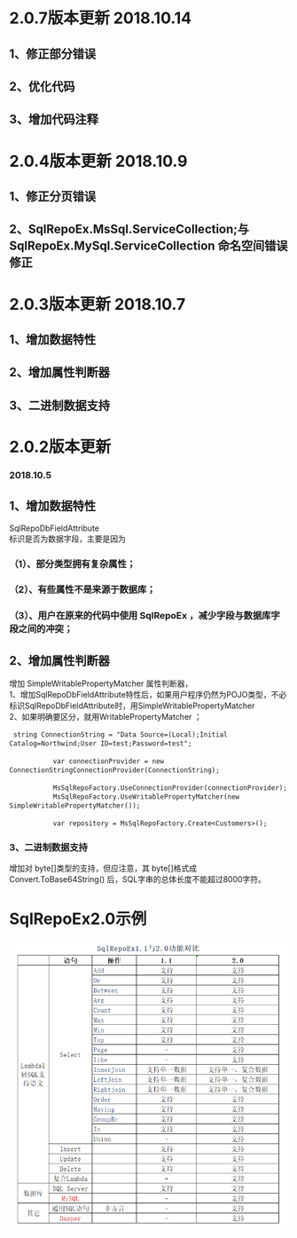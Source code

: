  

# 2.0.7版本更新 2018.10.14

## 1、修正部分错误
## 2、优化代码
## 3、增加代码注释

# 2.0.4版本更新 2018.10.9

## 1、修正分页错误
## 2、SqlRepoEx.MsSql.ServiceCollection;与SqlRepoEx.MySql.ServiceCollection 命名空间错误修正

# 2.0.3版本更新 2018.10.7

## 1、增加数据特性
## 2、增加属性判断器
## 3、二进制数据支持


 
 # 2.0.2版本更新
### 2018.10.5
## 1、增加数据特性 
SqlRepoDbFieldAttribute<br/>
标识是否为数据字段，主要是因为<br/>
### （1）、部分类型拥有复杂属性；<br/>
### （2）、有些属性不是来源于数据库；<br/>
### （3）、用户在原来的代码中使用 SqlRepoEx ，减少字段与数据库字段之间的冲突；<br/>
## 2、增加属性判断器
 增加 SimpleWritablePropertyMatcher 属性判断器，<br/>
  1、增加SqlRepoDbFieldAttribute特性后，如果用户程序仍然为POJO类型，不必标识SqlRepoDbFieldAttribute时，用SimpleWritablePropertyMatcher<br/>
  2、如果明确要区分，就用WritablePropertyMatcher ；<br/>
 ~~~
  string ConnectionString = "Data Source=(Local);Initial Catalog=Northwind;User ID=test;Password=test";

            var connectionProvider = new ConnectionStringConnectionProvider(ConnectionString);

            MsSqlRepoFactory.UseConnectionProvider(connectionProvider);
            MsSqlRepoFactory.UseWritablePropertyMatcher(new SimpleWritablePropertyMatcher());

            var repository = MsSqlRepoFactory.Create<Customers>();
~~~
### 3、二进制数据支持
  增加对 byte[]类型的支持，但应注意，其 byte[]格式成 Convert.ToBase64String() 后，SQL字串的总体长度不能超过8000字符。<br/>

# SqlRepoEx2.0示例


![image](https://raw.githubusercontent.com/AzThinker/SqlRepoEx2.0Demo/master/Demos/GettingStartedStatic/SqlRepoEx1.1与2.0功能对比.png)
